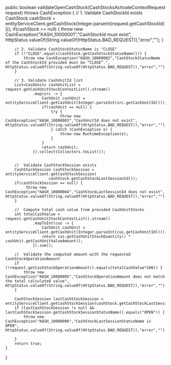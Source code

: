  public boolean validateOpenCashStock(CashStocksActivateContextRequest request) throws CashException {
        // 1. Validate CashStockId exists
        CashStock cashStock = entityServiceClient.getCashStock(Integer.parseInt(request.getCashStockId()));
        if(cashStock == null) {
            throw new CashException("KASH_10000001","CashStockId must exist", HttpStatus.valueOf(String.valueOf(HttpStatus.BAD_REQUEST)),"error","");
        }

        // 2. Validate CashStockStatusName is "CLOSE"
        if (!"CLOSE".equals(cashStock.getCashStockStatusName())) {
            throw new CashException("KASH_10000002","CashStockStatusName of the CashStockId provided must be “CLOSE”.", HttpStatus.valueOf(String.valueOf(HttpStatus.BAD_REQUEST)),"error","");
        }

        // 3. Validate CashUnitId list
        List<CashUnit> cashUnitList = request.getCashUnitStockContextList().stream()
                .map(src -> {
                    CashUnit cashUnit = entityServiceClient.getCashUnit(Integer.parseInt(src.getCashUnitId()));
                    if(cashUnit == null) {
                        try {
                            throw new CashException("KASH_10000003","CashUnitId does not exist", HttpStatus.valueOf(String.valueOf(HttpStatus.BAD_REQUEST)),"error","");
                        } catch (CashException e) {
                            throw new RuntimeException(e);
                        }
                    }
                    return cashUnit;
                }).collect(Collectors.toList());


        //  Validate CashStockSession exists
        CashStockSession cashStockSession = entityServiceClient.getCashStockSession(
                       cashStock.getCashStockLastSessionId());
        if(cashStockSession == null) {
             throw new CashException("KASH_10000004","CashStockLastSessionId does not exist", HttpStatus.valueOf(String.valueOf(HttpStatus.BAD_REQUEST)),"error","");
        }

        //  Compute total cash value from provided CashUnitStocks
        int totalCashValue = request.getCashUnitStockContextList().stream()
                .mapToInt(cus -> {
                    CashUnit cashUnit = entityServiceClient.getCashUnit(Integer.parseInt(cus.getCashUnitId()));
                    return cus.getCashUnitStockQuantity() * cashUnit.getCashUnitValueAmount();
                }).sum();

        //  Validate the computed amount with the requested CashStockOperationAmount
        if (!request.getCashStockOperationAmount().equals(totalCashValue*100)) {
            throw new CashException("KASH_10000005","CashStockOperationAmount does not match the total calculated value", HttpStatus.valueOf(String.valueOf(HttpStatus.BAD_REQUEST)),"error","");
        }

        CashStockSession lastCashStockSession = entityServiceClient.getCashStockSession(cashStock.getCashStockLastSessionId());
        if (lastCashStockSession != null && lastCashStockSession.getCashStockSessionStatusName().equals("OPEN")) {
            throw new CashException("KASH_10000006","CashStockLastSessionStatusName is OPEN", HttpStatus.valueOf(String.valueOf(HttpStatus.BAD_REQUEST)),"error","");

        }
        return true;
    }
}
